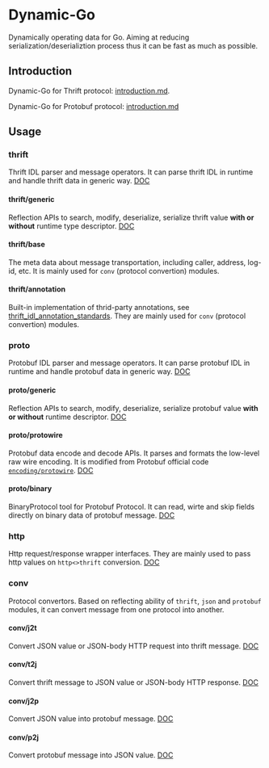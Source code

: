 # Dynamic-Go
Dynamically operating data for Go. Aiming at reducing serialization/deserializtion process thus it can be fast as much as possible.

## Introduction
Dynamic-Go for Thrift protocol: [introduction.md](introduction.md).

Dynamic-Go for Protobuf protocol: [introduction.md](./proto/INTRODUCTION.md)

## Usage
### thrift
Thrift IDL parser and message operators. It can parse thrift IDL in runtime and handle thrift data in generic way.
[DOC](thrift/README.md)

#### thrift/generic
Reflection APIs to search, modify, deserialize, serialize thrift value **with or without** runtime type descriptor.
[DOC](thrift/generic/README.md)

#### thrift/base 
The meta data about message transportation, including caller, address, log-id, etc. It is mainly used for `conv` (protocol convertion) modules.

#### thrift/annotation 
Built-in implementation of thrid-party annotations, see [thrift_idl_annotation_standards](https://www.cloudwego.io/docs/kitex/tutorials/advanced-feature/generic-call/thrift_idl_annotation_standards/). They are mainly used for `conv` (protocol convertion) modules. 

### proto
Protobuf IDL parser and message operators. It can parse protobuf IDL in runtime and handle protobuf data in generic way.
[DOC](proto/README.md)

#### proto/generic
Reflection APIs to search, modify, deserialize, serialize protobuf value **with or without** runtime descriptor.
[DOC](proto/generic/README.md)

#### proto/protowire
Protobuf data encode and decode APIs. It parses and formats the low-level raw wire encoding. It is modified from Protobuf official code [`encoding/protowire`](https://pkg.go.dev/google.golang.org/protobuf/encoding/protowire).
[DOC](proto/protowire/README.md)

#### proto/binary
BinaryProtocol tool for Protobuf Protocol. It can read, wirte and skip fields directly on binary data of protobuf message.
[DOC](proto/binary/README.md)

### http
Http request/response wrapper interfaces. They are mainly used to pass http values on `http<>thrift` conversion. 
[DOC](http/README.md)

### conv
Protocol convertors. Based on reflecting ability of `thrift`, `json` and `protobuf` modules, it can convert message from one protocol into another. 

#### conv/j2t
Convert JSON value or JSON-body HTTP request into thrift message.
[DOC](conv/j2t/README.md)

#### conv/t2j
Convert thrift message to JSON value or JSON-body HTTP response.
[DOC](conv/t2j/README.md)

#### conv/j2p
Convert JSON value into protobuf message.
[DOC](conv/j2p/README.md)

#### conv/p2j
Convert protobuf message into JSON value.
[DOC](conv/p2j/README.md)

